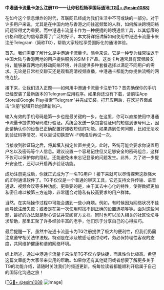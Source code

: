 **中港通卡流量卡怎么注册TG——让你轻松畅享国际通讯[[TG💪+ @esim1088](https://t.me/s/esim1088)]**

在如今这个信息爆炸的时代，互联网已经成为我们生活中不可或缺的一部分。对于许多用户来说，尤其是在中国内地与香港之间往返频繁的人群，如何解决跨境网络问题显得尤为重要。而中港通卡流量卡作为一种便捷的跨境通信工具，以其低廉的价格和稳定的信号赢得了广泛的好评。本文将详细讲解如何使用中港通卡流量卡来注册Telegram（简称TG），帮助大家轻松享受国际化的通讯体验。

首先，我们需要了解什么是中港通卡流量卡。简单来说，它是一种专为经常往返于中国大陆与香港两地的用户提供服务的SIM卡产品。这类卡片通常具有双频段支持，能够兼容两地的移动网络环境，并且提供多种套餐选择以满足不同用户的需求。无论是日常社交聊天还是观看高清视频直播，中港通卡都能为你提供流畅的网络连接。

接下来，让我们进入正题——如何用中港通卡流量卡注册TG？首先确保你的手机已经安装了最新版本的Telegram应用程序。如果你还没有下载，请前往App Store或Google Play搜索“Telegram”并完成安装。打开应用后，在欢迎界面点击“注册”按钮开始创建新账户。

输入有效的手机号码是第一步也是最关键的一步。在这里，你可以直接使用中港通卡流量卡提供的号码进行验证。系统会发送一条包含验证码的短信到该号码上，因此请确认你的设备已正确配置好接收短信的功能。如果遇到任何问题，比如无法收到验证码等情况，可以尝试切换至Wi-Fi网络后再试一次。

当接收到验证码之后，将其填入指定位置并提交。此时，系统可能会要求你设置用户名以及密码等个人信息。建议设置一个容易记住但又足够安全的密码组合，这样不仅可以保护你的隐私，还能避免未来忘记登录的问题发生。此外，为了进一步提升安全性，还可以开启两步验证功能。

成功注册完成后，你就正式成为了一名TG用户！接下来就可以尽情探索这款强大的即时通讯软件了。TG不仅仅是一个普通的聊天工具，它还支持文件传输、语音通话、视频会议等多种功能。更重要的是，由于其去中心化的特性，使得数据更加私密且难以被第三方追踪，非常适合对隐私有较高要求的用户群体。

当然，在实际操作过程中可能会遇到一些小麻烦。例如，有时候因为网络状况不佳而导致注册失败；或者是在第一次使用时找不到正确的设置选项等等。面对这些问题，最好的办法就是耐心调试并查阅官方文档。同时也可以加入相关的社区论坛寻求帮助，那里汇聚了许多经验丰富的老手，他们乐于分享自己的心得技巧。

最后提醒一下，虽然中港通卡流量卡为TG注册提供了极大的便利性，但我们仍需注意遵守相关法律法规。特别是在涉及敏感话题讨论时，务必保持理性客观的态度，共同维护健康和谐的网络环境。

综上所述，通过中港通卡流量卡来注册TG不仅方便快捷，而且性价比极高。希望这篇文章能为大家带来实用的帮助。如果你还有其他疑问或者想要了解更多关于TG的功能介绍，请随时关注我们的频道更新。祝每位读者都能顺利开启属于自己的国际化沟通之旅！

[[TG💪+ @esim1088](https://t.me/s/esim1088) ![Image](https://i.postimg.cc/4NQfJmqS/Snipaste-2025-05-13-00-14-12.png)]